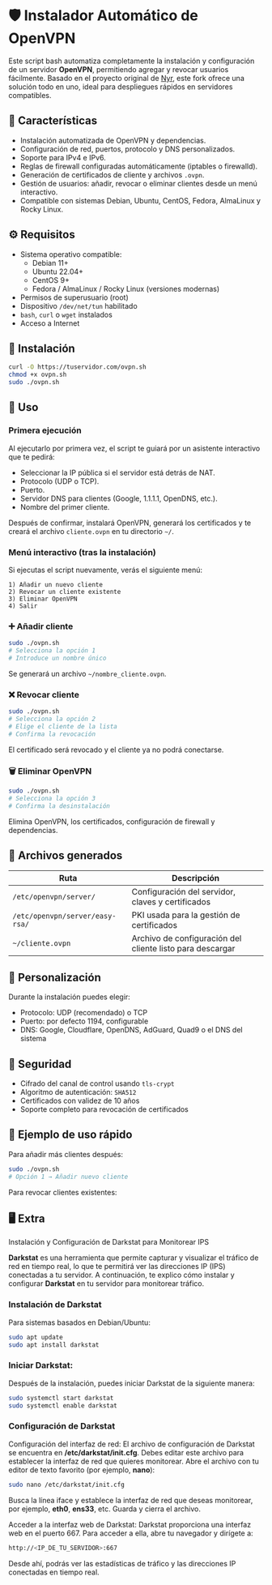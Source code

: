 # 🛡️ Instalador Automático de OpenVPN

Este script bash automatiza completamente la instalación y configuración de un servidor **OpenVPN**, permitiendo agregar y revocar usuarios fácilmente. Basado en el proyecto original de [Nyr](https://github.com/Nyr/openvpn-install), este fork ofrece una solución todo en uno, ideal para despliegues rápidos en servidores compatibles.

## 📌 Características

- Instalación automatizada de OpenVPN y dependencias.
- Configuración de red, puertos, protocolo y DNS personalizados.
- Soporte para IPv4 e IPv6.
- Reglas de firewall configuradas automáticamente (iptables o firewalld).
- Generación de certificados de cliente y archivos `.ovpn`.
- Gestión de usuarios: añadir, revocar o eliminar clientes desde un menú interactivo.
- Compatible con sistemas Debian, Ubuntu, CentOS, Fedora, AlmaLinux y Rocky Linux.

## ⚙️ Requisitos

- Sistema operativo compatible:
  - Debian 11+
  - Ubuntu 22.04+
  - CentOS 9+
  - Fedora / AlmaLinux / Rocky Linux (versiones modernas)
- Permisos de superusuario (root)
- Dispositivo `/dev/net/tun` habilitado
- `bash`, `curl` o `wget` instalados
- Acceso a Internet

## 🚀 Instalación

```bash
curl -O https://tuservidor.com/ovpn.sh
chmod +x ovpn.sh
sudo ./ovpn.sh
```

## 🧠 Uso

### Primera ejecución

Al ejecutarlo por primera vez, el script te guiará por un asistente interactivo que te pedirá:

- Seleccionar la IP pública si el servidor está detrás de NAT.
- Protocolo (UDP o TCP).
- Puerto.
- Servidor DNS para clientes (Google, 1.1.1.1, OpenDNS, etc.).
- Nombre del primer cliente.

Después de confirmar, instalará OpenVPN, generará los certificados y te creará el archivo `cliente.ovpn` en tu directorio `~/`.

### Menú interactivo (tras la instalación)

Si ejecutas el script nuevamente, verás el siguiente menú:

```
1) Añadir un nuevo cliente
2) Revocar un cliente existente
3) Eliminar OpenVPN
4) Salir
```

### ➕ Añadir cliente

```bash
sudo ./ovpn.sh
# Selecciona la opción 1
# Introduce un nombre único
```

Se generará un archivo `~/nombre_cliente.ovpn`.

### ❌ Revocar cliente

```bash
sudo ./ovpn.sh
# Selecciona la opción 2
# Elige el cliente de la lista
# Confirma la revocación
```

El certificado será revocado y el cliente ya no podrá conectarse.

### 🗑️ Eliminar OpenVPN

```bash
sudo ./ovpn.sh
# Selecciona la opción 3
# Confirma la desinstalación
```

Elimina OpenVPN, los certificados, configuración de firewall y dependencias.

## 📂 Archivos generados

| Ruta                             | Descripción                                                 |
|----------------------------------|-------------------------------------------------------------|
| `/etc/openvpn/server/`           | Configuración del servidor, claves y certificados           |
| `/etc/openvpn/server/easy-rsa/`  | PKI usada para la gestión de certificados                   |
| `~/cliente.ovpn`                 | Archivo de configuración del cliente listo para descargar  |

## 📐 Personalización

Durante la instalación puedes elegir:

- Protocolo: UDP (recomendado) o TCP
- Puerto: por defecto 1194, configurable
- DNS: Google, Cloudflare, OpenDNS, AdGuard, Quad9 o el DNS del sistema

## 🔐 Seguridad

- Cifrado del canal de control usando `tls-crypt`
- Algoritmo de autenticación: `SHA512`
- Certificados con validez de 10 años
- Soporte completo para revocación de certificados

## 🧪 Ejemplo de uso rápido

Para añadir más clientes después:

```bash
sudo ./ovpn.sh
# Opción 1 → Añadir nuevo cliente
```

Para revocar clientes existentes:

## 🖥️ Extra
Instalación y Configuración de Darkstat para Monitorear IPS

**Darkstat** es una herramienta que permite capturar y visualizar el tráfico de red en tiempo real, lo que te permitirá ver las direcciones IP (IPS) conectadas a tu servidor. A continuación, te explico cómo instalar y configurar **Darkstat** en tu servidor para monitorear tráfico.

### Instalación de Darkstat

Para sistemas basados en Debian/Ubuntu:

```bash
sudo apt update
sudo apt install darkstat
```

### Iniciar Darkstat:
Después de la instalación, puedes iniciar Darkstat de la siguiente manera:

```bash
sudo systemctl start darkstat
sudo systemctl enable darkstat
```

### Configuración de Darkstat
Configuración del interfaz de red:
El archivo de configuración de Darkstat se encuentra en **/etc/darkstat/init.cfg**. Debes editar este archivo para establecer la interfaz de red que quieres monitorear.
Abre el archivo con tu editor de texto favorito (por ejemplo, **nano**):

```bash
sudo nano /etc/darkstat/init.cfg
```

Busca la línea iface y establece la interfaz de red que deseas monitorear, por ejemplo, **eth0**, **ens33**, etc. Guarda y cierra el archivo.

Acceder a la interfaz web de Darkstat:
Darkstat proporciona una interfaz web en el puerto 667. Para acceder a ella, abre tu navegador y dirígete a:

```bash
http://<IP_DE_TU_SERVIDOR>:667
```

Desde ahí, podrás ver las estadísticas de tráfico y las direcciones IP conectadas en tiempo real.

